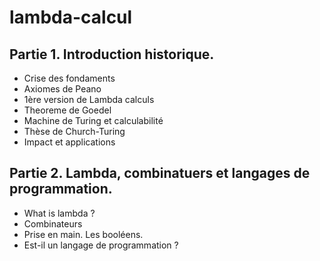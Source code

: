 # lambda-calcul

## Partie 1. Introduction historique.

*  Crise des fondaments
*  Axiomes de Peano
*  1ère version de Lambda calculs
*  Theoreme de Goedel
*  Machine de Turing et calculabilité
*  Thèse de Church-Turing
*  Impact et applications


## Partie 2. Lambda, combinatuers et langages de programmation.

*  What is lambda ?
*  Combinateurs
*  Prise en main. Les booléens.
*  Est-il un langage de programmation ?


